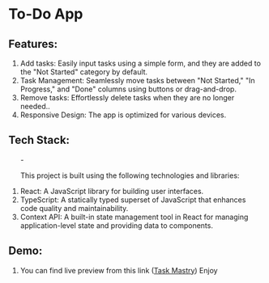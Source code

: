 <h1>To-Do App</h1>

<h2>Features:</h2>
<ol>
  <li>Add tasks: Easily input tasks using a simple form, and they are added to the "Not Started" category by default.</li>
  <li>Task Management: Seamlessly move tasks between "Not Started," "In Progress," and "Done" columns using buttons or drag-and-drop.</li>
  <li>Remove tasks: Effortlessly delete tasks when they are no longer needed..</li>
  <li>Responsive Design: The app is optimized for various devices.</li>
</ol>
<h2>Tech Stack:</h2>
<ol>
-<p>This project is built using the following technologies and libraries:</p>
  <li>React: A JavaScript library for building user interfaces.</li>
  <li>TypeScript: A statically typed superset of JavaScript that enhances code quality and maintainability.</li>
  <li>Context API: A built-in state management tool in React for managing application-level state and providing data to components.</li>
</ol>
<h2>Demo:</h2>
<ol>
  <li>You can find live preview from this link (<a href='https://taskmastery.netlify.app'>Task Mastry</a>) Enjoy</li>
</ol>
